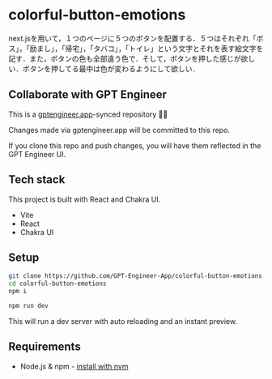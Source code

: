 # colorful-button-emotions

next.jsを用いて，１つのページに５つのボタンを配置する．５つはそれぞれ「ボス」，「励まし」，「帰宅」，「タバコ」，「トイレ」という文字とそれを表す絵文字を記す．また，ボタンの色も全部違う色で．そして，ボタンを押した感じが欲しい．ボタンを押してる最中は色が変わるようにして欲しい．

## Collaborate with GPT Engineer

This is a [gptengineer.app](https://gptengineer.app)-synced repository 🌟🤖

Changes made via gptengineer.app will be committed to this repo.

If you clone this repo and push changes, you will have them reflected in the GPT Engineer UI.

## Tech stack

This project is built with React and Chakra UI.

- Vite
- React
- Chakra UI

## Setup

```sh
git clone https://github.com/GPT-Engineer-App/colorful-button-emotions.git
cd colorful-button-emotions
npm i
```

```sh
npm run dev
```

This will run a dev server with auto reloading and an instant preview.

## Requirements

- Node.js & npm - [install with nvm](https://github.com/nvm-sh/nvm#installing-and-updating)
